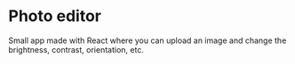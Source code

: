 # Photo editor

Small app made with React where you can upload an image and change the brightness, contrast, orientation, etc.
